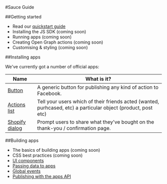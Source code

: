 #Sauce Guide

##Getting started

* Read our [quickstart guide](/content/quickstart.md)
* Installing the JS SDK (coming soon)
* Running apps (coming soon)
* Creating Open Graph actions (coming soon)
* Customising & styling (coming soon)


##Installing apps

We've currently got a number of official apps:

|                               Name                               |                                                  What is it?                                                  |
| ---------------------------------------------------------------- | ------------------------------------------------------------------------------------------------------------- |
| [Button](https://github.com/sauce/app-button)                    | A generic button for publishing any kind of action to Facebook.                                               |
| [Actions list](https://github.com/sauce/app-object-actions-list) | Tell your users which of their friends acted (wanted, purhcased, etc) a particular object (product, post etc) |
| [Shopify dialog](https://github.com/sauce/app-dialog)            | Prompt users to share what they've bought on the thank-you / confirmation page.                                                                                                              |
  


##Building apps

* The basics of building apps (coming soon)
* CSS best practices (coming soon)
* [UI components](/content/ui.md)
* [Passing data to apps](/content/data.md)
* [Global events](/content/events.md)
* [Publishing with the apps API](/content/apps_api.md)



